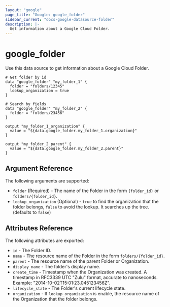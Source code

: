 ```yaml
---
layout: "google"
page_title: "Google: google_folder"
sidebar_current: "docs-google-datasource-folder"
description: |-
  Get information about a Google Cloud Folder.
---
```


# google\_folder

Use this data source to get information about a Google Cloud Folder.

```hcl
# Get folder by id
data "google_folder" "my_folder_1" {
  folder = "folders/12345"
  lookup_organization = true
}

# Search by fields
data "google_folder" "my_folder_2" {
  folder = "folders/23456"
}

output "my_folder_1_organization" {
  value = "${data.google_folder.my_folder_1.organization}"
}

output "my_folder_2_parent" {
  value = "${data.google_folder.my_folder_2.parent}"
}

```

## Argument Reference

The following arguments are supported:

* `folder` (Required) - The name of the Folder in the form `{folder_id}` or `folders/{folder_id}`.
* `lookup_organization` (Optional) - `true` to find the organization that the folder belongs, `false` to avoid the lookup. It searches up the tree. (defaults to `false`)

## Attributes Reference

The following attributes are exported:

* `id` - The Folder ID.
* `name` - The resource name of the Folder in the form `folders/{folder_id}`.
* `parent` - The resource name of the parent Folder or Organization.
* `display_name` - The folder's display name.
* `create_time` - Timestamp when the Organization was created. A timestamp in RFC3339 UTC "Zulu" format, accurate to nanoseconds. Example: "2014-10-02T15:01:23.045123456Z".
* `lifecycle_state` - The Folder's current lifecycle state.
* `organization` - If `lookup_organization` is enable, the resource name of the Organization that the folder belongs.
